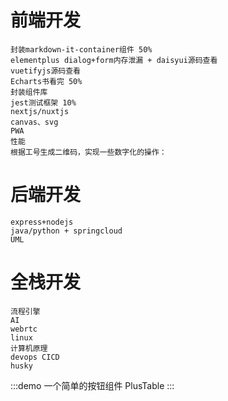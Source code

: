 # 前端开发
    封装markdown-it-container组件 50%
    elementplus dialog+form内存泄漏 + daisyui源码查看
    vuetifyjs源码查看
    Echarts书看完 50%
    封装组件库
    jest测试框架 10%
    nextjs/nuxtjs
    canvas、svg
    PWA
    性能
    根据工号生成二维码，实现一些数字化的操作： 
# 后端开发
    express+nodejs
    java/python + springcloud
    UML
# 全栈开发
    流程引擎
    AI
    webrtc
    linux
    计算机原理
    devops CICD
    husky

:::demo 一个简单的按钮组件
PlusTable
:::